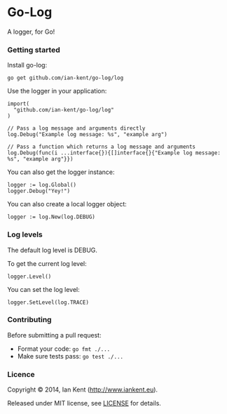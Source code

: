 Go-Log
======

A logger, for Go!

### Getting started

Install go-log:

```go get github.com/ian-kent/go-log/log```

Use the logger in your application:

```
import(
  "github.com/ian-kent/go-log/log"
)

// Pass a log message and arguments directly
log.Debug("Example log message: %s", "example arg")

// Pass a function which returns a log message and arguments
log.Debug(func(i ...interface{}){[]interface{}{"Example log message: %s", "example arg"}})
```

You can also get the logger instance:
```
logger := log.Global()
logger.Debug("Yey!")
```

You can also create a local logger object:

```
logger := log.New(log.DEBUG)
```

### Log levels

The default log level is DEBUG.

To get the current log level:

```
logger.Level()
```

You can set the log level:

```
logger.SetLevel(log.TRACE)
```

### Contributing

Before submitting a pull request:

  * Format your code: ```go fmt ./...```
  * Make sure tests pass: ```go test ./...```

### Licence

Copyright ©‎ 2014, Ian Kent (http://www.iankent.eu).

Released under MIT license, see [LICENSE](LICENSE.md) for details.
